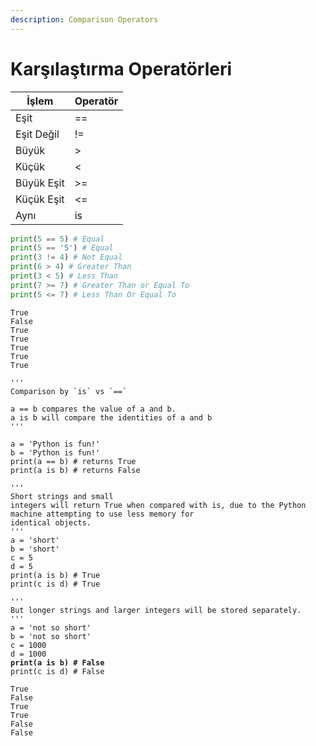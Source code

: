 ```yaml
---
description: Comparison Operators
---
```


# Karşılaştırma Operatörleri

| İşlem      | Operatör |
| ---------- | -------- |
| Eşit       | ==       |
| Eşit Değil | !=       |
| Büyük      | >        |
| Küçük      | <        |
| Büyük Eşit | >=       |
| Küçük Eşit | <=       |
| Aynı       | is       |

```python
print(5 == 5) # Equal
print(5 == '5') # Equal
print(3 != 4) # Not Equal
print(6 > 4) # Greater Than
print(3 < 5) # Less Than
print(7 >= 7) # Greater Than or Equal To
print(5 <= 7) # Less Than Or Equal To
```

```
True
False
True
True
True
True
True
```

<pre class="language-python"><code class="lang-python">'''
Comparison by `is` vs `==`

a == b compares the value of a and b.
a is b will compare the identities of a and b
'''

a = 'Python is fun!'
b = 'Python is fun!'
print(a == b) # returns True
print(a is b) # returns False

'''
Short strings and small
integers will return True when compared with is, due to the Python machine attempting to use less memory for
identical objects.
'''
a = 'short'
b = 'short'
c = 5
d = 5
print(a is b) # True
print(c is d) # True

'''
But longer strings and larger integers will be stored separately.
'''
a = 'not so short'
b = 'not so short'
c = 1000
d = 1000
<strong>print(a is b) # False
</strong>print(c is d) # False</code></pre>

```
True
False
True
True
False
False
```

